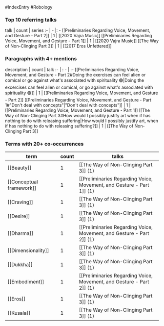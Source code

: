 #IndexEntry #Robology

### Top 10 referring talks
talk | count | series
:- | - |: -
[[Preliminaries Regarding Voice, Movement, and Gesture - Part 2]] | 1 | [[2020 Vajra Music]]
[[Preliminaries Regarding Voice, Movement, and Gesture - Part 1]] | 1 | [[2020 Vajra Music]]
[[The Way of Non-Clinging Part 3]] | 1 | [[2017 Eros Unfettered]]

### Paragraphs with 4+ mentions
description | count | talk
:- | : - | :-
[[Preliminaries Regarding Voice, Movement, and Gesture - Part 2#Doing the exercises can feel alien or comical or go against what's associated with spirituality 🟢\|Doing the excercises can feel alien or comical, or  go against what's associated with spirituality 🟢]] | 1 | [[Preliminaries Regarding Voice, Movement, and Gesture - Part 2]]
[[Preliminaries Regarding Voice, Movement, and Gesture - Part 1#"Don't deal with concepts"\|"Don't deal with concepts"]] | 1 | [[Preliminaries Regarding Voice, Movement, and Gesture - Part 1]]
[[The Way of Non-Clinging Part 3#How would I possibly justify art when if has nothing to do with releasing suffering\|How would I possibly justify art, when if has nothing to do with releasing suffering?]] | 1 | [[The Way of Non-Clinging Part 3]]

### Terms with 20+ co-occurrences
term | count | talks
-|-|-
[[Beauty]] | 1 | <span class="counts">[[The Way of Non-Clinging Part 3]] (1)</span> 
[[Conceptual framework]] | 1 | <span class="counts">[[Preliminaries Regarding Voice, Movement, and Gesture - Part 1]] (1)</span> 
[[Craving]] | 1 | <span class="counts">[[The Way of Non-Clinging Part 3]] (1)</span> 
[[Desire]] | 1 | <span class="counts">[[The Way of Non-Clinging Part 3]] (1)</span> 
[[Dharma]] | 1 | <span class="counts">[[Preliminaries Regarding Voice, Movement, and Gesture - Part 2]] (1)</span> 
[[Dimensionality]] | 1 | <span class="counts">[[The Way of Non-Clinging Part 3]] (1)</span> 
[[Dukkha]] | 1 | <span class="counts">[[The Way of Non-Clinging Part 3]] (1)</span> 
[[Embodiment]] | 1 | <span class="counts">[[Preliminaries Regarding Voice, Movement, and Gesture - Part 2]] (1)</span> 
[[Eros]] | 1 | <span class="counts">[[The Way of Non-Clinging Part 3]] (1)</span> 
[[Kusala]] | 1 | <span class="counts">[[The Way of Non-Clinging Part 3]] (1)</span> 

